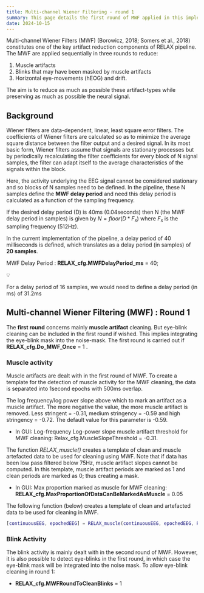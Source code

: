 ```yaml
---
title: Multi-channel Wiener Filtering - round 1
summary: This page details the first round of MWF applied in this implementation of the RELAX pipeline.
date: 2024-10-15
---
```


Multi-channel Wiener Filters (MWF) (Borowicz, 2018; Somers et al., 2018) constitutes one of the key artifact reduction components of RELAX pipeline. The MWF are applied sequentially in three rounds to reduce:

1. Muscle artifacts
2. Blinks that may have been masked by muscle artifacts
3. Horizontal eye-movements (hEOG) and drift.

The aim is to reduce as much as possible these artifact-types while preserving as much as possible the neural signal. 

## Background

Wiener filters are data-dependent, linear, least square error filters. The coefficients of Wiener filters are calculated so as to minimize the average square distance between the filter output and a desired signal. In its most basic form, Wiener filters assume that signals are stationary processes but by periodically recalculating the filter coefficients for every block of N signal samples, the filter can adapt itself to the average characteristics of the signals within the block. 

Here, the activity underlying the EEG signal cannot be considered stationary and so blocks of N samples need to be defined. In the pipeline, these N samples define the **MWF delay period** and need this delay period is calculated as a function of the sampling frequency. 

If the desired delay period (D) is 40ms (0.04seconds) then N (the MWF delay period in samples) is given by $N = floor(D*F_s)$ where $F_s$ is the sampling frequency (512Hz).

In the current implementation of the pipeline, a delay period of 40 milliseconds is defined, which translates as a delay period (in samples) of **20 samples**.

MWF Delay Period : **RELAX_cfg.MWFDelayPeriod_ms** = 40;

<aside>
💡

For a delay period of 16 samples, we would need to define a delay period (in ms) of 31.2ms

</aside>

## Multi-channel Wiener Filtering (MWF) : Round 1

The **first round** concerns mainly **muscle artifact** cleaning. But eye-blink cleaning can be included in the first round if wished. This implies integrating the eye-blink mask into the noise-mask. The first round is carried out if **RELAX_cfg.Do_MWF_Once** = 1 .

### Muscle activity

Muscle artifacts are dealt with in the first round of MWF. To create a template for the detection of muscle activity for the MWF cleaning, the data is separated into 1second epochs with 500ms overlap.

The log frequency/log power slope above which to mark an artifact as a muscle artifact. The more negative the value, the more muscle artifact is removed. Less stringent = -0.31, medium stringency = -0.59 and high stringency = -0.72. The default value for this parameter is -0.59. 

- In GUI: Log-frequency Log-power slope muscle artifact threshold for MWF cleaning: Relax_cfg.MuscleSlopeThreshold = -0.31.

The function *RELAX_muscle()* creates a template of clean and muscle artefacted data to be used for cleaning using MWF.  Note that if data has been low pass filtered below 75Hz, muscle artifact slopes cannot be computed. In this template, muscle artifact periods are marked as 1 and clean periods are marked as 0; thus creating a mask. 

- In GUI: Max proportion marked as muscle for MWF cleaning: **RELAX_cfg.MaxProportionOfDataCanBeMarkedAsMuscle** = 0.05

The following function (below) creates a template of clean and artefacted data to be used for cleaning in MWF.

```matlab
[continuousEEG, epochedEEG] = RELAX_muscle(continuousEEG, epochedEEG, RELAX_cfg)
```

### Blink Activity

The blink activity is mainly dealt with in the second round of MWF. However, it is also possible to detect eye-blinks in the first round, in which case the eye-blink mask will be integrated into the noise mask. To allow eye-blink cleaning in round 1:

- **RELAX_cfg.MWFRoundToCleanBlinks** = 1